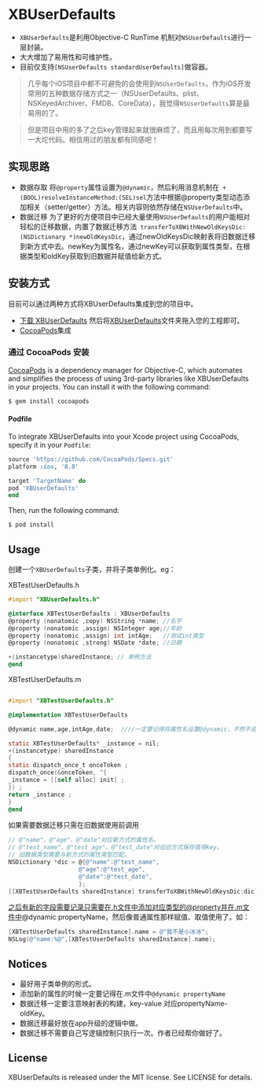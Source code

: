 # XBUserDefaults

-  ```XBUserDefaults```是利用Objective-C RunTime 机制对```NSUserDefaults```进行一层封装。
-  大大增加了易用性和可维护性。
-  目前仅支持```[NSUserDefaults standardUserDefaults]```做容器。

>  几乎每个iOS项目中都不可避免的会使用到```NSUserDefaults```，作为iOS开发常用的五种数据存储方式之一（NSUserDefaults、plist、NSKeyedArchiver、FMDB、CoreData），我觉得```NSUserDefaults```算是最易用的了。

>  但是项目中用的多了之后key管理起来就很麻烦了，而且用每次用到都要写一大坨代码。相信用过的朋友都有同感吧！

## 实现思路
- 数据存取
  将```@property```属性设置为```@dynamic```，然后利用消息机制在``` +(BOOL)resolveInstanceMethod:(SEL)sel```方法中根据@property类型动态添加相关（setter/getter）方法。相关内容则依然存储在```NSUserDefaults```中。
- 数据迁移
  为了更好的方便项目中已经大量使用```NSUserDefaults```的用户能相对轻松的迁移数据，内置了数据迁移方法``` transferToXBWithNewOldKeysDic:(NSDictionary *)newOldKeysDic```，通过newOldKeysDic映射表将旧数据迁移到新方式中去。newKey为属性名，通过newKey可以获取到属性类型，在根据类型和oldKey获取到旧数据并赋值给新方式。

## 安装方式
目前可以通过两种方式将XBUserDefaults集成到您的项目中。
- [下载 XBUserDefaults](https://github.com/yanxiaobing/XBUserDefaults/archive/master.zip) 然后将[XBUserDefaults]()文件夹拖入您的工程即可。
- [CocoaPods](http://cocoapods.org)集成

### 通过 CocoaPods 安装

[CocoaPods](http://cocoapods.org) is a dependency manager for Objective-C, which automates and simplifies the process of using 3rd-party libraries like XBUserDefaults in your projects. You can install it with the following command:

```bash
$ gem install cocoapods
```

#### Podfile

To integrate XBUserDefaults into your Xcode project using CocoaPods, specify it in your `Podfile`:

```ruby
source 'https://github.com/CocoaPods/Specs.git'
platform :ios, '8.0'

target 'TargetName' do
pod 'XBUserDefaults'
end
```

Then, run the following command:

```bash
$ pod install
```


## Usage

创建一个```XBUserDefaults```子类，并将子类单例化。eg：

XBTestUserDefaults.h
```objective-c
#import "XBUserDefaults.h"

@interface XBTestUserDefaults : XBUserDefaults
@property (nonatomic ,copy) NSString *name; //名字
@property (nonatomic ,assign) NSInteger age;//年龄
@property (nonatomic ,assign) int intAge;   //测试int类型
@property (nonatomic ,strong) NSDate *date; //日期

+(instancetype)sharedInstance; // 单例方法
@end
```
XBTestUserDefaults.m
```objective-c

#import "XBTestUserDefaults.h"

@implementation XBTestUserDefaults

@dynamic name,age,intAge,date;  ////一定要记得将属性名设置@dynamic，不然不会动态绑定setter/getter方法，保存不了值

static XBTestUserDefaults* _instance = nil;
+(instancetype) sharedInstance
{
static dispatch_once_t onceToken ;
dispatch_once(&onceToken, ^{
_instance = [[self alloc] init] ;
}) ;
return _instance ;
}
@end
```
如果需要数据迁移只需在旧数据使用前调用
```objective-c
// @"name"、@"age"、@"date"对应新方式的属性名。
// @"test_name"、@"test_age"、@"test_date"对应旧方式保存值得key。
// 旧数据类型需要与新方式的属性类型匹配。
NSDictionary *dic = @{@"name":@"test_name",
                    @"age":@"test_age",
                    @"date":@"test_date",
                    };
[[XBTestUserDefaults sharedInstance] transferToXBWithNewOldKeysDic:dic]; 
```

之后有新的字段需要记录只需要在.h文件中添加对应类型的@property并在.m文件中@dynamic propertyName，然后像普通属性那样赋值、取值使用了。如：
```objective-c 
[XBTestUserDefaults sharedInstance].name = @"我不是小冰冰";
NSLog(@"name:%@",[XBTestUserDefaults sharedInstance].name);
```

## Notices
- 最好用子类单例的形式。
- 添加新的属性的时候一定要记得在.m文件中```@dynamic propertyName```
- 数据迁移一定要注意映射表的构建，key-value 对应propertyName-oldKey。
- 数据迁移最好放在app升级的逻辑中做。
- 数据迁移不需要自己写逻辑控制只执行一次。作者已经帮你做好了。


## License

XBUserDefaults is released under the MIT license. See LICENSE for details.
